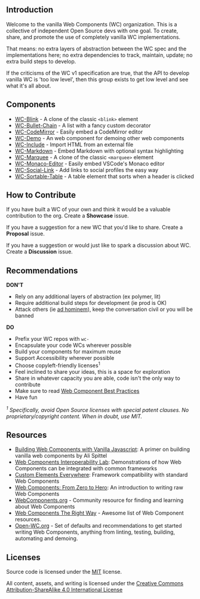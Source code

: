 ## Introduction

Welcome to the vanilla Web Components (WC) organization. This is a collective of independent Open Source devs with one goal. To create, share, and promote the use of completely vanilla WC implementations.

That means: no extra layers of abstraction between the WC spec and the implementations here; no extra dependencies to track, maintain, update; no extra build steps to develop.

If the criticisms of the WC v1 specification are true, that the API to develop vanilla WC is 'too low level', then this group exists to get low level and see what it's all about.

## Components

- [WC-Blink][] - A clone of the classic `<blink>` element
- [WC-Bullet-Chain][] - A list with a fancy custom decorator
- [WC-CodeMirror][] - Easily embed a CodeMirror editor
- [WC-Demo][] - An web component for demoing other web components
- [WC-Include][] - Import HTML from an external file
- [WC-Markdown][] - Embed Markdown with optional syntax highlighting
- [WC-Marquee][] - A clone of the classic `<marquee>` element
- [WC-Monaco-Editor][] - Easily embed VSCode's Monaco editor
- [WC-Social-Link][] - Add links to social profiles the easy way
- [WC-Sortable-Table][] - A table element that sorts when a header is clicked

[WC-Blink]: https://github.com/vanillawc/wc-blink
[WC-Bullet-Chain]: https://github.com/vanillawc/wc-bullet-chain
[WC-CodeMirror]: https://github.com/vanillawc/wc-codemirror
[WC-Demo]: https://github.com/vanillawc/wc-demo
[WC-Include]: https://github.com/vanillawc/wc-include
[WC-Markdown]: https://github.com/vanillawc/wc-markdown
[WC-Marquee]: https://github.com/vanillawc/wc-marquee
[WC-Monaco-Editor]: https://github.com/vanillawc/wc-monaco-editor
[WC-Social-Link]: https://github.com/vanillawc/wc-social-link
[WC-Sortable-Table]: https://github.com/vanillawc/wc-sortable-table

## How to Contribute

If you have built a WC of your own and think it would be a valuable contribution to the org. Create a **Showcase** issue.

If you have a suggestion for a new WC that you'd like to share. Create a **Proposal** issue.

If you have a suggestion or would just like to spark a discussion about WC. Create a **Discussion** issue.


## Recommendations

**DON'T**

- Rely on any additional layers of abstraction (ex polymer, lit)
- Require additional build steps for development (ie prod is OK)
- Attack others (ie [ad hominem][]), keep the conversation civil or you will be banned

**DO**

- Prefix your WC repos with `wc-`
- Encapsulate your code WCs wherever possible
- Build your components for maximum reuse
- Support Accessibility wherever possible
- Choose copyleft-friendly licenses<sup>1</sup>
- Feel inclined to share your ideas, this is a space for exploration
- Share in whatever capacity you are able, code isn't the only way to contribute
- Make sure to read [Web Component Best Practices][]
- Have fun

*<sup>1</sup> Specifically, avoid Open Source licenses with special patent clauses. No proprietary/copyright content. When in doubt, use MIT.*

[ad hominem]: https://en.wikipedia.org/wiki/Ad_hominem
[Web Component Best Practices]: https://developers.google.com/web/fundamentals/web-components/best-practices

## Resources

- [Building Web Components with Vanilla Javascript][]: A primer on building vanilla web components by Ali Spittel
- [Web Components Interoperability Lab][]: Demonstrations of how Web Components can be integrated with common frameworks
- [Custom Elements Everywhere][]: Framework compatibility with standard Web Components
- [Web Components: From Zero to Hero][]: An introduction to writing raw Web Components
- [WebComponents.org][] - Community resource for finding and learning about Web Components
- [Web Components The Right Way][] - Awesome list of Web Component resources.
- [Open-WC.org][] - Set of defaults and recommendations to get started writing Web Components, anything from linting, testing, building, automating and demoing.

[Building Web Components with Vanilla Javascript]: https://dev.to/aspittel/building-web-components-with-vanilla-javascript--jho
[Web Components Interoperability Lab]: https://glitch.com/@sergicontre/web-components-interoperability-lab
[Custom Elements Everywhere]: https://custom-elements-everywhere.com/
[Web Components: From Zero to Hero]: https://dev.to/thepassle/web-components-from-zero-to-hero-4n4m
[WebComponents.org]: https://www.webcomponents.org/
[Web Components The Right Way]: https://github.com/mateusortiz/webcomponents-the-right-way
[Open-WC.org]: https://www.open-wc.org

## Licenses

Source code is licensed under the [MIT][] license.

All content, assets, and writing is licensed under the [Creative Commons Attribution-ShareAlike 4.0 International License]

[MIT]: ./LICENSE
[Creative Commons Attribution-ShareAlike 4.0 International License]: http://creativecommons.org/licenses/by-sa/4.0/

